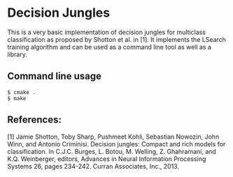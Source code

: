 # Decision Jungles
This is a very basic implementation of decision jungles for multiclass classification as proposed by Shotton et al. in [1]. 
It implements the LSearch training algorithm and can be used as a command line tool as well as a library. 

## Command line usage
```shell
$ cmake .
$ make
```

## References:
[1] Jamie Shotton, Toby Sharp, Pushmeet Kohli, Sebastian Nowozin, John Winn, and Antonio Criminisi. Decision jungles: Compact and rich models for classification. In C.J.C. Burges, L. Botou, M. Welling, Z. Ghahramani, and K.Q. Weinberger, editors, Advances in Neural Information Processing Systems 26, pages 234-242. Curran Associates, Inc., 2013.
